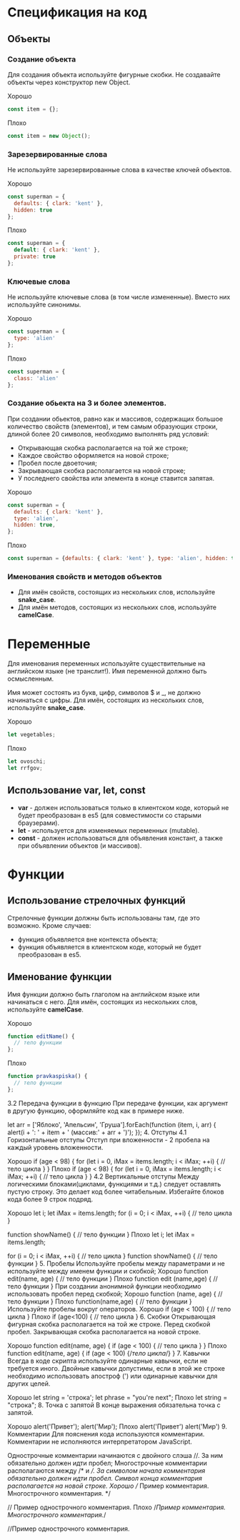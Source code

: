 # Спецификация на код
## Объекты
### Создание объекта
Для создания объекта используйте фигурные скобки. Не создавайте объекты через конструктор new Object.

Хорошо
``` js
const item = {};
```
Плохо
``` js
const item = new Object();
```

### Зарезервированные слова
Не используйте зарезервированные слова в качестве ключей объектов. 

Хорошо
``` js
const superman = {
  defaults: { clark: 'kent' },
  hidden: true
};
```
Плохо
``` js
const superman = {
  default: { clark: 'kent' },
  private: true
};
```

### Ключевые слова
Не используйте ключевые слова (в том числе измененные). Вместо них используйте синонимы.

Хорошо
``` js
const superman = {
  type: 'alien'
};
```
Плохо
``` js
const superman = {
  class: 'alien'
};
```

### Создание обьекта на 3 и более элементов.
При создании обьектов, равно как и массивов, содержащих большое количество свойств (элементов), и тем самым образующих строки, длиной более 20 символов, необходимо выполнять ряд условий:

- Открывающая скобка располагается на той же строке;
- Каждое свойство оформляется на новой строке;
- Пробел после двоеточия;
- Закрывающая скобка располагается на новой строке;
- У последнего свойства или элемента в конце ставится запятая.

Хорошо
``` js
const superman = {
  defaults: { clark: 'kent' },
  type: 'alien',
  hidden: true,
};
```
Плохо
``` js
const superman = {defaults: { clark: 'kent' }, type: 'alien', hidden: true};
```

### Именования свойств и методов объектов
- Для имён свойств, состоящих из нескольких слов, используйте **snake_case**.
- Для имён методов, состоящих из нескольких слов, используйте **camelCase**.

# Переменные
Для именования переменных используйте существительные на английском языке (не транслит!). Имя переменной должно быть осмысленным.

Имя может состоять из букв, цифр, символов $ и _, не должно начинаться с цифры. Для имён, состоящих из нескольких слов, используйте **snake_case**.

Хорошо
``` js
let vegetables;
```
Плохо
``` js
let ovoschi;
let rrfgov;
```

## Использование var, let, const
- **var** - должен использоваться только в клиентском коде, который не будет преобразован в es5 (для совместимости со старыми браузерами).
- **let** - используется для изменяемых переменных (mutable).
- **const** - должен использоваться для объявления констант, а также при объявлении объектов (и массивов).

# Функции
## Использование стрелочных функций
Стрелочные функции должны быть использованы там, где это возможно. Кроме случаев:
- функция объявляется вне контекста объекта;
- функция объявляется в клиентском коде, который не будет преобразован в es5.

## Именование функции
Имя функции должно быть глаголом на английском языке или начинаться с него. Для имён, состоящих из нескольких слов, используйте **camelCase**.

Хорошо
``` js
function editName() {
  // тело функции
};
```
Плохо
``` js
function pravkaspiska() {
  // тело функции
};
```

3.2 Передача функции в функцию
При передаче функции, как аргумент в другую функцию, оформляйте код как в примере ниже.

let arr = ['Яблоко', 'Апельсин', 'Груша'].forEach(function (item, i, arr) {
  alert(i + ': ' + item + ' (массив:' + arr + ')');
});
4. Отступы
4.1 Горизонтальные отступы
Отступ при вложенности - 2 пробела на каждый уровень вложенности.

Хорошо
if (age < 98) {
  for (let i = 0, iMax = items.length; i < iMax; ++i) {
    // тело цикла
  }
}
Плохо
if (age < 98) {
for (let i = 0, iMax = items.length; i < iMax; ++i) {
// тело цикла
}
}
4.2 Вертикальные отступы
Между логическими блоками(циклами, функциями и т.д.) следует оставлять пустую строку. Это делает код более читабельным. Избегайте блоков кода более 9 строк подряд.

Хорошо
let i;
let iMax = items.length;
for (i = 0; i < iMax, ++i) {
  // тело цикла
}

function showName() {
  // тело функции
}
Плохо
let i;
let iMax = items.length;

for (i = 0; i < iMax, ++i) {
  // тело цикла
}
function showName() {
  // тело функции
}
5. Пробелы
Используйте пробелы между параметрами и не используйте между именем функции и скобкой;
Хорошо
function edit(name, age) {
  // тело функции
}
Плохо
function edit (name,age) {
  // тело функции
}
При создании анонимной функции необходимо использовать пробел перед скобкой;
Хорошо
function (name, age) {
  // тело функции
}
Плохо
function(name,age) {
  // тело функции
}
Используйте пробелы вокруг операторов.
Хорошо
if (age < 100) {
  // тело цикла
}
Плохо
if (age<100) {
  // тело цикла
}
6. Скобки
Открывающая фигурная скобка располагается на той же строке. Перед скобкой пробел. Закрывающая скобка располагается на новой строке.

Хорошо
function edit(name, age) {
  if (age < 100) {
    // тело цикла
  }
}
Плохо
function edit(name, age)
{
  if (age < 100) {/*тело цикла*/}
}
7. Кавычки
Всегда в коде скрипта используйте одинарные кавычки, если не требуется иного. Двойные кавычки допустимы, если в этой же строке необходимо использовать апостроф (') или одинарные кавычки для других целей.

Хорошо
let string = 'строка';
let phrase = "you're next";
Плохо
let string = "строка";
8. Точка с запятой
В конце выражения обязательна точка с запятой.

Хорошо
alert('Привет');
alert('Мир');
Плохо
alert('Привет')
alert('Мир')
9. Комментарии
Для пояснения кода используются комментарии. Комментарии не исполняются интерпретатором JavaScript.

Однострочные комментарии начинаются с двойного слэша //. За ним обязательно должен идти пробел;
Многострочные комментарии располагаются между /* и */. За символом начала комментария обязательно должен идти пробел. Символ конца комментария располагается на новой строке.
Хорошо
/* Пример комментария.
Многострочного комментария.
*/

// Пример однострочного комментария.
Плохо
/*Пример комментария.
Многострочного комментария.*/

//Пример однострочного комментария.

